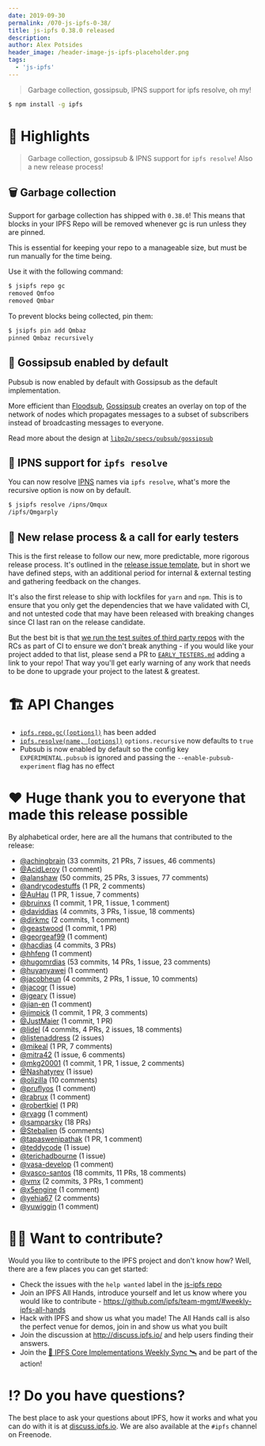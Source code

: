 ```yaml
---
date: 2019-09-30
permalink: /070-js-ipfs-0-38/
title: js-ipfs 0.38.0 released
description:
author: Alex Potsides
header_image: /header-image-js-ipfs-placeholder.png
tags:
  - 'js-ipfs'
---
```


> Garbage collection, gossipsub, IPNS support for ipfs resolve, oh my!

```bash
$ npm install -g ipfs
```

# 🔦 Highlights

> Garbage collection, gossipsub & IPNS support for `ipfs resolve`! Also a new release process!

## 🗑️ Garbage collection

Support for garbage collection has shipped with `0.38.0`! This means that blocks in your IPFS Repo will be removed whenever gc is run unless they are pinned.

This is essential for keeping your repo to a manageable size, but must be run manually for the time being.

Use it with the following command:

```bash
$ jsipfs repo gc
removed Qmfoo
removed Qmbar
```

To prevent blocks being collected, pin them:

```bash
$ jsipfs pin add Qmbaz
pinned Qmbaz recursively
```

## 💬 Gossipsub enabled by default

Pubsub is now enabled by default with Gossipsub as the default implementation.

More efficient than [Floodsub](https://github.com/libp2p/js-libp2p-floodsub), [Gossipsub](https://github.com/ChainSafe/gossipsub-js) creates an overlay on top of the network of nodes which propagates messages to a subset of subscribers instead of broadcasting messages to everyone.

Read more about the design at [`libp2p/specs/pubsub/gossipsub`](https://github.com/libp2p/specs/tree/master/pubsub/gossipsub)

## 📛 IPNS support for `ipfs resolve`

You can now resolve [IPNS](https://docs.ipfs.io/guides/concepts/ipns/) names via `ipfs resolve`, what's more the recursive option is now on by default.

```bash
$ jsipfs resolve /ipns/Qmqux
/ipfs/Qmgarply
```

## 🎁 New relase process & a call for early testers

This is the first release to follow our new, more predictable, more rigorous release process. It's outlined in the [release issue template](https://github.com/ipfs/js-ipfs/blob/master/doc/RELEASE_ISSUE_TEMPLATE.md), but in short we have defined steps, with an additional period for internal & external testing and gathering feedback on the changes.

It's also the first release to ship with lockfiles for `yarn` and `npm`. This is to ensure that you only get the dependencies that we have validated with CI, and not untested code that may have been released with breaking changes since CI last ran on the release candidate.

But the best bit is that [we run the test suites of third party repos](https://travis-ci.com/ipfs/js-ipfs/builds/129226310) with the RCs as part of CI to ensure we don't break anything - if you would like your project added to that list, please send a PR to [`EARLY_TESTERS.md`](https://github.com/ipfs/js-ipfs/blob/master/doc/EARLY_TESTERS.md) adding a link to your repo! That way you'll get early warning of any work that needs to be done to upgrade your project to the latest & greatest.

# 🏗 API Changes

- [`ipfs.repo.gc([options])`](https://github.com/ipfs/interface-js-ipfs-core/blob/master/SPEC/REPO.md#repogc) has been added
- [`ipfs.resolve(name, [options])`](https://github.com/ipfs/interface-js-ipfs-core/blob/master/SPEC/MISCELLANEOUS.md#resolve) `options.recursive` now defaults to `true`
- Pubsub is now enabled by default so the config key `EXPERIMENTAL.pubsub` is ignored and passing the `--enable-pubsub-experiment` flag has no effect

# ❤️ Huge thank you to everyone that made this release possible

By alphabetical order, here are all the humans that contributed to the release:

- [@achingbrain](https://github.com/achingbrain) (33 commits, 21 PRs, 7 issues, 46 comments)
- [@AcidLeroy](https://github.com/AcidLeroy) (1 comment)
- [@alanshaw](https://github.com/alanshaw) (50 commits, 25 PRs, 3 issues, 77 comments)
- [@andrycodestuffs](https://github.com/andrycodestuffs) (1 PR, 2 comments)
- [@AuHau](https://github.com/AuHau) (1 PR, 1 issue, 7 comments)
- [@bruinxs](https://github.com/bruinxs) (1 commit, 1 PR, 1 issue, 1 comment)
- [@daviddias](https://github.com/daviddias) (4 commits, 3 PRs, 1 issue, 18 comments)
- [@dirkmc](https://github.com/dirkmc) (2 commits, 1 comment)
- [@geastwood](https://github.com/geastwood) (1 commit, 1 PR)
- [@georgeaf99](https://github.com/georgeaf99) (1 comment)
- [@hacdias](https://github.com/hacdias) (4 commits, 3 PRs)
- [@hhfeng](https://github.com/hhfeng) (1 comment)
- [@hugomrdias](https://github.com/hugomrdias) (53 commits, 14 PRs, 1 issue, 23 comments)
- [@huyanyawei](https://github.com/huyanyawei) (1 comment)
- [@jacobheun](https://github.com/jacobheun) (4 commits, 2 PRs, 1 issue, 10 comments)
- [@jacogr](https://github.com/jacogr) (1 issue)
- [@jgeary](https://github.com/jgeary) (1 issue)
- [@jian-en](https://github.com/jian-en) (1 comment)
- [@jimpick](https://github.com/jimpick) (1 commit, 1 PR, 3 comments)
- [@JustMaier](https://github.com/JustMaier) (1 commit, 1 PR)
- [@lidel](https://github.com/lidel) (4 commits, 4 PRs, 2 issues, 18 comments)
- [@listenaddress](https://github.com/listenaddress) (2 issues)
- [@mikeal](https://github.com/mikeal) (1 PR, 7 comments)
- [@mitra42](https://github.com/mitra42) (1 issue, 6 comments)
- [@mkg20001](https://github.com/mkg20001) (1 commit, 1 PR, 1 issue, 2 comments)
- [@Nashatyrev](https://github.com/Nashatyrev) (1 issue)
- [@olizilla](https://github.com/olizilla) (10 comments)
- [@pruflyos](https://github.com/pruflyos) (1 comment)
- [@rabrux](https://github.com/rabrux) (1 comment)
- [@robertkiel](https://github.com/robertkiel) (1 PR)
- [@rvagg](https://github.com/rvagg) (1 comment)
- [@samparsky](https://github.com/samparsky) (18 PRs)
- [@Stebalien](https://github.com/Stebalien) (5 comments)
- [@tapaswenipathak](https://github.com/tapaswenipathak) (1 PR, 1 comment)
- [@teddycode](https://github.com/teddycode) (1 issue)
- [@terichadbourne](https://github.com/terichadbourne) (1 issue)
- [@vasa-develop](https://github.com/vasa-develop) (1 comment)
- [@vasco-santos](https://github.com/vasco-santos) (18 commits, 11 PRs, 18 comments)
- [@vmx](https://github.com/vmx) (2 commits, 3 PRs, 1 comment)
- [@x5engine](https://github.com/x5engine) (1 comment)
- [@yehia67](https://github.com/yehia67) (2 comments)
- [@yuwiggin](https://github.com/yuwiggin) (1 comment)

# 🙌🏽 Want to contribute?

Would you like to contribute to the IPFS project and don't know how? Well, there are a few places you can get started:

- Check the issues with the `help wanted` label in the [js-ipfs repo](https://github.com/ipfs/js-ipfs/issues?q=is%3Aopen+is%3Aissue+label%3A%22help+wanted%22)
- Join an IPFS All Hands, introduce yourself and let us know where you would like to contribute - https://github.com/ipfs/team-mgmt/#weekly-ipfs-all-hands
- Hack with IPFS and show us what you made! The All Hands call is also the perfect venue for demos, join in and show us what you built
- Join the discussion at http://discuss.ipfs.io/ and help users finding their answers.
- Join the [🚀 IPFS Core Implementations Weekly Sync 🛰](https://github.com/ipfs/team-mgmt/issues/992) and be part of the action!

# ⁉️ Do you have questions?

The best place to ask your questions about IPFS, how it works and what you can do with it is at [discuss.ipfs.io](http://discuss.ipfs.io). We are also available at the `#ipfs` channel on Freenode.
